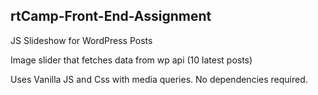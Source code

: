 ## rtCamp-Front-End-Assignment

JS Slideshow for WordPress Posts

Image slider that fetches data from wp api (10 latest posts)

Uses Vanilla JS and Css with media queries. No dependencies required.

